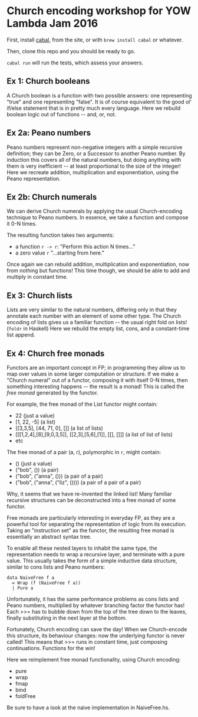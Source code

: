 Church encoding workshop for YOW Lambda Jam 2016
=======================

First, install [cabal](https://www.haskell.org/cabal/), from the site, or with `brew install cabal` or whatever.

Then, clone this repo and you should be ready to go.  

`cabal run` will run the tests, which assess your answers. 


Ex 1: Church booleans
--------------------------
A Church boolean is a function with two possible answers: one representing "true" and one representing "false".  It is of course equivalent to the good ol' if/else statement that is in pretty much every language. Here we rebuild boolean logic out of functions -- and, or, not.

Ex 2a: Peano numbers
---------------------------
Peano numbers represent non-negative integers with a simple recursive definition; they can be Zero, or a Successor to another Peano number. By induction this covers all of the natural numbers, but doing anything with them is very inefficient -- at least proportional to the size of the integer!  Here we recreate addition, multiplication and exponentiation, using the Peano representation.

Ex 2b: Church numerals
---------------------------
We can derive Church numerals by applying the usual Church-encoding technique to Peano numbers. In essence, we take a function and compose it 0-N times. 

The resulting function takes two arguments: 
* a function `r -> r`: "Perform this action N times..."
* a zero value `r` "...starting from here."  

Once again we can rebuild addition, multiplication and exponentiation, now from nothing but functions! This time though, we should be able to add and multiply in constant time.

Ex 3: Church lists
-------------------------
Lists are very similar to the natural numbers, differing only in that they annotate each number with an element of some other type.  The Church encoding of lists gives us a familiar function -- the usual right fold on lists! (`foldr` in Haskell) 
Here we rebuild the empty list, cons, and a constant-time list append.

Ex 4: Church free monads
-------------------------
Functors are an important concept in FP; in programming they allow us to map over values in some larger computation or structure. If we make a "Church numeral" out of a functor, composing it with itself 0-N times, then something interesting happens -- the result is a monad! This is called the _free monad_ generated by the functor.

For example, the free monad of the List functor might contain:
* 22  (just a value)
* [1, 22, -5]   (a list)
* [[3,3,5], [44, 71, 0], []]   (a list of lists)
* [[[1,2,4],[8],[9,0,3,5]], [[2,3],[5,6],[1]], [[], []]]   (a list of list of lists)
* etc

The free monad of a pair (a, r), polymorphic in `r`, might contain:
* ()    (just a value)
* ("bob", ())   (a pair)
* ("bob", ("anna", ()))   (a pair of a pair)
* ("bob", ("anna", ("liz", ())))   (a pair of a pair of a pair)

Why, it seems that we have re-invented the linked list! Many familiar recursive structures can be deconstructed into a free monad of some functor.

Free monads are particularly interesting in everyday FP, as they are a powerful tool for separating the representation of logic from its execution. Taking an "instruction set" as the functor, the resulting free monad is essentially an abstract syntax tree. 

To enable all these nested layers to inhabit the same type, the representation needs to wrap a recursive layer, and terminate with a pure value. This usually takes the form of a simple inductive data structure, similar to cons lists and Peano numbers:
```
data NaiveFree f a 
  = Wrap (f (NaiveFree f a))
  | Pure a
```

Unfortunately, it has the same performance problems as cons lists and Peano numbers, multiplied by whatever branching factor the functor has!  Each >>= has to bubble down from the top of the tree down to the leaves, finally substituting in the next layer at the bottom.

Fortunately, Church encoding can save the day! When we Church-encode this structure, its behaviour changes: now the underlying functor is never called!  This means that >>= runs in constant time, just composing continuations. Functions for the win!

Here we reimplement free monad functionality, using Church encoding:
* pure
* wrap
* fmap
* bind
* foldFree

Be sure to have a look at the naive implementation in NaiveFree.hs.

